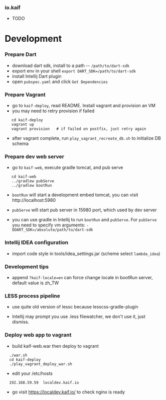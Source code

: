 ### io.kaif

 * TODO

# Development

### Prepare Dart

 * download dart sdk, install to a path -- `/path/to/dart-sdk`
 * export env in your shell `export DART_SDK=/path/to/dart-sdk`
 * install Intellij Dart plugin
 * open `pubspec.yaml` and click `Get Dependencies`

### Prepare Vagrant

 * go to `kaif-deploy`, read README. Install vagrant and provision an VM
 * you may need to retry provision if failed

```
   cd kaif-deploy
   vagrant up
   vagrant provision   # if failed on postfix, just retry again
```

 * after vagrant complete, run `play_vagrant_recreate_db.sh` to initialize
   DB schema

### Prepare dev web server

 * go to `kaif-web`, execute gradle tomcat, and pub serve

```
   cd kaif-web
   ../gradlew pubServe
   ../gradlew bootRun
```

 * `bootRun` will start a development embed tomcat, you can visit
   http://localhost:5980

 * `pubServe` will start pub server in 15980 port, which used by dev server

 * you can use gradle in Intellij to run `bootRun` and `pubServe`. For `pubServe`
   you need to specify vm arguments: `-DDART_SDK=/absolute/path/to/dart-sdk`

### Intellij IDEA configuration

 * import code style in tools/idea_settings.jar (scheme select `lambda_idea`)

### Development tips

 * append `?kaif-locale=en` can force change locale in bootRun server, default
   value is zh_TW

### LESS process pipeline

 * use quite old version of lessc because lesscss-gradle-plugin

 * Intellij may prompt you use .less filewatcher, we don't use it, just dismiss.

### Deploy web app to vagrant

 * build kaif-web.war then deploy to vagrant

```
  ./war.sh
  cd kaif-deploy
  ./play_vagrant_deploy_war.sh
```

 * edit your /etc/hosts

```
  192.168.59.59  localdev.kaif.io
```

 * go visit https://localdev.kaif.io/ to check nginx is ready
